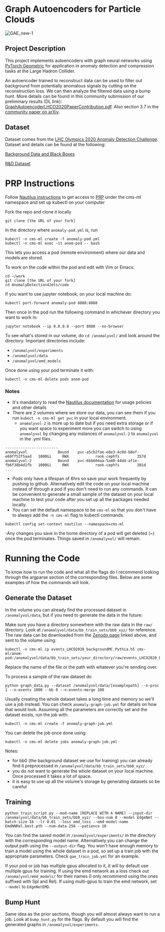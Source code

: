 # Graph Autoencoders for Particle Clouds
![GAE_new-1](https://user-images.githubusercontent.com/42155174/98452299-ca24e980-2102-11eb-9474-c67a67f31923.png)

## Project Description
This project implements autoencoders with graph neural networks using [PyTorch Geometric](https://pytorch-geometric.readthedocs.io/en/latest/notes/installation.html) for application in anomaly detection and compression tasks at the Large Hadron Collider.

An autoencoder trained to reconstruct data can be used to filter out background from potentially anomalous signals by cutting on the reconstruction loss. We can then analyze the filtered data using a bump hunt. More details can be found in this community submission of our preliminary results (DL link): [GraphAutoencoderLHCO2020PaperContribution.pdf](https://github.com/stsan9/AnomalyDetection4Jets/files/5505568/GraphAutoencoderLHCO2020PaperContribution.pdf). Also section 3.7 in the [community paper on arXiv](https://arxiv.org/pdf/2101.08320.pdf).

## Dataset
Dataset comes from the [LHC Olympics 2020 Anomaly Detection Challenge](https://lhco2020.github.io/homepage/). Dataset and details can be found at the following:

[Background Data and Black Boxes](https://zenodo.org/record/3596919#.XkSGTRNKhTZ)

[R&D Dataset](https://zenodo.org/record/2629073#.XKdewGXlRg0)

# PRP Instructions
Follow [Nautilus instructions](https://ucsd-prp.gitlab.io/userdocs/start/toc-start/) to get access to [PRP](https://ucsd-prp.gitlab.io/) under the cms-ml namespace and set up kubectl on your computer

Fork the repo and clone it locally
```
git clone [the URL of your fork]
```

In the directory where `anomaly-pod.yml` is, run
```
kubectl -n cms-ml create -f anomaly-pod.yml
kubectl -n cms-ml exec -it anom-pod -- bash
```
This lets you access a pod (remote environment) where our data and models are stored.

To work on the code within the pod and edit with Vim or Emacs:
```
cd ~/work
git clone [the URL of your fork]
cd AnomalyDetection4Jets/code
```

If you want to use jupyter notebook, on your local machine do:
```
kubectl port-forward anomaly-pod 8888:8888
```
Then once in the pod run the following command in whichever directory you want to work in:
```
jupyter notebook --ip 0.0.0.0 --port 8888 --no-browser
```

To see what's stored in our volume, do `cd /anomalyvol/` and look around the directory. Important directories include:
- `/anomalyvol/experiments`
- `/anomalyvol/data`
- `/anomalyvol/emd_models`

Once done using your pod terminate it with:
```
kubectl -n cms-ml delete pods anom-pod
```

### Notes
- It's mandatory to read the [Nautilus documentation](https://ucsd-prp.gitlab.io/userdocs/start/toc-start/) for usage policies and other details
- There are 2 volumes where we store our data, you can see them if you run `kubect -n cms-ml get pvc` in your local environment.
  - `anomalyvol-2` is more up to date but if you need extra storage or if you want space to experiment more you can switch to using `anomalyvol` by changing any instances of `anomalyvol-2` to `anomalyvol` in the .yml files.
```
------------------------
anomalyvol              Bound    pvc-a5cb2fae-e8e3-4c0d-b8ef-e69ff52f5aad   1000Gi     RWX            rook-cephfs        357d
anomalyvol-2            Bound    pvc-6bb604aa-5a40-44d4-af1e-fb6f38b4d1fb   1000Gi     RWX            rook-cephfs        301d
...
```
- Pods only have a lifespan of 6hrs so save your work frequently by pushing to github. Alternatively edit the code on your local machine instead of through a pod if you don't need to run any commands. It can be convenient to generate a small sample of the dataset on your local machine to test your code after you set up all the packages needed locally.
- You can set the default namespace to be `cms-ml` so that you don't have to always add the `-n cms-ml` flag to kubectl commands.
```
kubectl config set-context nautilus --namespace=cms-ml
```
-Any changes you save in the home directory of a pod will get deleted (~) once the pod terminates. Things saved in `/anomalyvol/` will remain.

# Running the Code
To know how to run the code and what all the flags do I recommend looking through the argparse section of the corresponding files. Below are some examples of how the commands will look.

## Generate the Dataset
In the volume you can already find the processed dataset in `/anomalyvol/data`, but if you need to generate the data in the future:

Make sure you have a directory somewhere with the raw data in the `raw/` directory. Look at `/anomalyvol/data/bb_train_sets/bb0_xyz/` for reference. The raw data can be downloaded from the [Zenodo page](https://zenodo.org/record/3596919#.XkSGTRNKhTZ) linked above, and sent to the volume using:
```
kubectl -n cms-ml cp events_LHCO2020_backgroundMC_Pythia.h5 cms-ml/anom-pod:/anomalyvol/data/bb_train_sets/your_directory/raw/events_LHCO2020_backgroundMC_Pythia.h5
```
Replace the name of the file or the path with whatever you're sending over.

To process a sample of the raw dataset do
```
python graph_data.py --dataset /anomalyvol/data/[examplepath] --n-proc 1 --n-events 1000 --bb 0 --n-events-merge 100
```
Usually creating the whole dataset takes a long time and memory so we'll use a job instead. You can check `anomaly-graph-job.yml` for details on how that would look. Assuming all the parameters are correctly set and the dataset exists, run the job with:
```
kubectl -n cms-ml create -f anomaly-graph-job.yml
```
You can delete the job once done using:
```
kubectl -n cms-ml delete jobs anomaly-graph-job.yml
```

Notes:
- for bb0 (the background dataset we use for training) you can already find it preprocessed in `/anomalyvol/data/bb_train_sets/bb0_xyz/`
- you do not want to generate the whole dataset on your local machine. Once processed it takes a lot of space.
- it is easy to use up all the volume's storage by generating datasets so be careful

## Training
```
python train_script.py --mod-name [REPLACE WITH A NAME] --input-dir /anomalyvol/data/bb_train_sets/bb0_xyz/ --box-num 0 --model EdgeNet --batch-size 16 --lr 0.01 --loss emd_loss --emd-model-name EmdNNRel.best.pth --num-data 256 --patience 10
```
You can find the saved model in `/anomalyvol/experiments/` in the directory with the corresponding model name. Alternatively you can change the output path using the `--output-dir` flag.
You won't have enough memory to train a model using the whole dataset in a pod, so set up a train job with the appropriate parameters. Check `gae_train_job.yml` for an example.

If your pod or job has multiple gpus allocated to it, it will by default use multiple gpus for training.
If using the emd network as a loss check out `/anomalyvol/emd_models/` for their names (I only recommend using the ones suffixed with Spl and Rel). If using multi-gpus to train the emd network, set `--model` to `EdgeNetEMD`. 

## Bump Hunt
Same idea as the prior sections, though you will almost always want to run a job. Look at `bump_hunt.py` for the flags. By default you will find the generated graphs in `/anomalyvol/experiments`.
